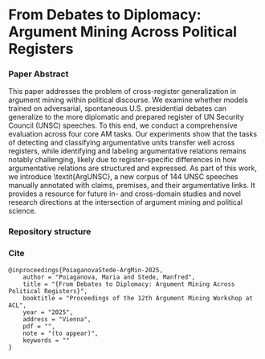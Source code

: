 # From Debates to Diplomacy: Argument Mining Across Political Registers

### Paper Abstract

This paper addresses the problem of cross-register generalization in argument mining within political discourse. We examine whether models trained on adversarial, spontaneous U.S. presidential debates can generalize to the more diplomatic and prepared register of UN Security Council (UNSC) speeches. To this end, we conduct a comprehensive evaluation across four core AM tasks. Our experiments show that the tasks of detecting and classifying argumentative units transfer well across registers, while identifying and labeling argumentative relations remains notably challenging, likely due to register-specific differences in how argumentative relations are structured and expressed. As part of this work, we introduce \textit{ArgUNSC}, a new corpus of 144 UNSC speeches manually annotated with claims, premises, and their argumentative links. It provides a resource for future in- and cross-domain studies and novel research directions at the intersection of argument mining and political science.

### Repository structure

### Cite
```
@inproceedings{PoiaganovaStede-ArgMin-2025,
    author = "Poiaganova, Maria and Stede, Manfred",
    title = "{From Debates to Diplomacy: Argument Mining Across Political Registers}",
    booktitle = "Proceedings of the 12th Argument Mining Workshop at ACL",
    year = "2025",
    address = "Vienna",
    pdf = "",
    note = "(to appear)",
    keywords = ""
}
```
